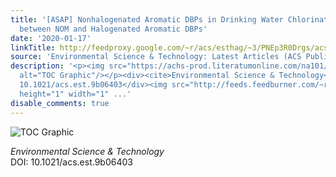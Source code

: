```yaml
---
title: '[ASAP] Nonhalogenated Aromatic DBPs in Drinking Water Chlorination: A Gap
  between NOM and Halogenated Aromatic DBPs'
date: '2020-01-17'
linkTitle: http://feedproxy.google.com/~r/acs/esthag/~3/PNEp3R0Drgs/acs.est.9b06403
source: 'Environmental Science & Technology: Latest Articles (ACS Publications)'
description: '<p><img src="https://achs-prod.literatumonline.com/na101/home/literatum/publisher/achs/journals/content/esthag/0/esthag.ahead-of-print/acs.est.9b06403/20200117/images/medium/es9b06403_0006.gif"
  alt="TOC Graphic"/></p><div><cite>Environmental Science & Technology</cite></div><div>DOI:
  10.1021/acs.est.9b06403</div><img src="http://feeds.feedburner.com/~r/acs/esthag/~4/PNEp3R0Drgs"
  height="1" width="1" ...'
disable_comments: true
---
```

<p><img src="https://achs-prod.literatumonline.com/na101/home/literatum/publisher/achs/journals/content/esthag/0/esthag.ahead-of-print/acs.est.9b06403/20200117/images/medium/es9b06403_0006.gif" alt="TOC Graphic"/></p><div><cite>Environmental Science & Technology</cite></div><div>DOI: 10.1021/acs.est.9b06403</div><img src="http://feeds.feedburner.com/~r/acs/esthag/~4/PNEp3R0Drgs" height="1" width="1" ...